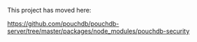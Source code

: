 This project has moved here:

https://github.com/pouchdb/pouchdb-server/tree/master/packages/node_modules/pouchdb-security
